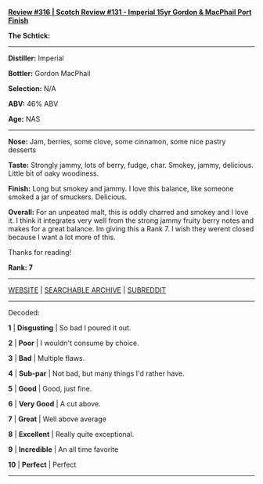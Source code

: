 
[**Review #316 | Scotch Review #131 - Imperial 15yr Gordon &amp; MacPhail Port Finish**]( https://t8ke.review/review-316-imperial-15yr-port-gordon-macphail/)

**The Schtick:** 

-----

**Distiller:** Imperial

**Bottler:** Gordon MacPhail

**Selection:** N/A

**ABV:**  46% ABV

**Age:** NAS 

-----

**Nose:**  Jam, berries, some clove, some cinnamon, some nice pastry desserts

**Taste:** Strongly jammy, lots of berry, fudge, char. Smokey, jammy, delicious. Little bit of oaky woodiness.

**Finish:** Long but smokey and jammy. I love this balance, like someone smoked a jar of smuckers. Delicious.

**Overall:** For an unpeated malt, this is oddly charred and smokey and I love it. I think it integrates very well from the strong jammy fruity berry notes and makes for a great balance. Im giving this a Rank 7. I wish they werent closed because I want a lot more of this.

Thanks for reading!

**Rank: 7**



-----

[WEBSITE](https://t8ke.review) | [SEARCHABLE ARCHIVE](https://t8ke.review/review-archive/) | [SUBREDDIT](https://reddit.com/r/t8kereviews)

-----

Decoded:

**1** | **Disgusting** | So bad I poured it out.

**2** | **Poor** | I wouldn't consume by choice.

**3** | **Bad** | Multiple flaws.

**4** | **Sub-par** | Not bad, but many things I'd rather have.

**5** | **Good** | Good, just fine.

**6** | **Very Good** | A cut above.

**7** | **Great** | Well above average

**8** | **Excellent** | Really quite exceptional.

**9** | **Incredible** | An all time favorite

**10** | **Perfect** | Perfect

----

